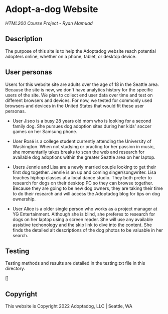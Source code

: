 # Adopt-a-dog Website 
*HTML200 Course Project - Ryan Mamuad*

## Description

The purpose of this site is to help the Adoptadog website reach potential adopters online, whether on a phone, tablet, or desktop device.

## User personas

Users for this website site are adults over the age of 18 in the Seattle area. Because the site is new, we don't have analytics history for the specific users of the site. We plan to collect end user data over time and test on different browsers and devices. For now, we tested for commonly used browsers and devices in the United States that would fit these user personas.

* User Jisoo is a busy 28 years old mom who is looking for a second family dog. She pursues dog adoption sites during her kids' soccer games on her Samsung phone.

* User Rosé is a college student currently attending the University of Washington. When not studying or practing for her passion in music, she momentarily takes breaks to scan the web and research for available dog adoptions within the greater Seattle area on her laptop. 

* Users Jennie and Lisa are a newly married couple looking to get their first dog together. Jennie is an up and coming singer/songwriter. Lisa teaches hiphop classes at a local dance studio. They both prefer to research for dogs on their desktop PC so they can browse together. Because they are going to be new dog owners, they are taking their time to do their research and will access the Adoptadog blog for tips on dog ownership.

* User Alice is a older single person who works as a project manager at YG Entertainment. Although she is blind, she preferes to research for dogs on her laptop using a screen reader. She will use any available assistive techonology and the skip link to dive into the content. She finds the detailed alt descriptions of the dog photos to be valuable in her search.

## Testing

Testing methods and results are detailed in the testing.txt file in this directory.

[]

## Copyright

This website is Copyright 2022 Adoptadog, LLC | Seattle, WA